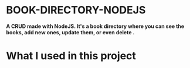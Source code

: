 # BOOK-DIRECTORY-NODEJS
**A CRUD made with NodeJS. It's a book directory where you can see the books, add new ones, update them, or even delete .**
# What I used in this project

